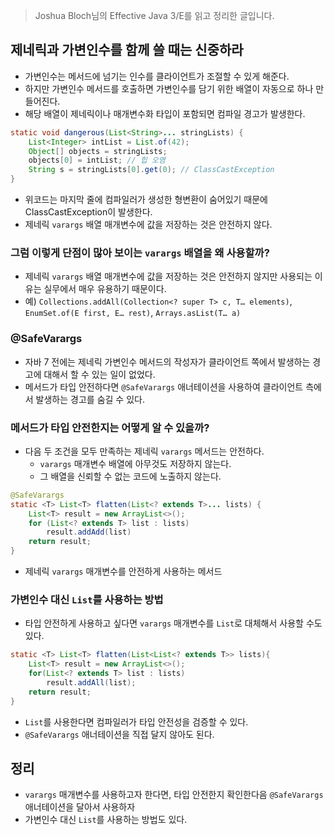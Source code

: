 > Joshua Bloch님의 Effective Java 3/E를 읽고 정리한 글입니다.
> 

## 제네릭과 가변인수를 함께 쓸 때는 신중하라

- 가변인수는 메서드에 넘기는 인수를 클라이언트가 조절할 수 있게 해준다.
- 하지만 가변인수 메서드를 호출하면 가변인수를 담기 위한 배열이 자동으로 하나 만들어진다.
- 해당 배열이 제네릭이나 매개변수화 타입이 포함되면 컴파일 경고가 발생한다.

```java
static void dangerous(List<String>... stringLists) {
    List<Integer> intList = List.of(42);
    Object[] objects = stringLists;
    objects[0] = intList; // 힙 오염
    String s = stringLists[0].get(0); // ClassCastException
}
```

- 위코드는 마지막 줄에 컴파일러가 생성한 형변환이 숨어있기 때문에 ClassCastException이 발생한다.
- 제네릭 `varargs` 배열 매개변수에 값을 저장하는 것은 안전하지 않다.

### 그럼 이렇게 단점이 많아 보이는 `varargs` 배열을 왜 사용할까?

- 제네릭 `varargs` 배열 매개변수에 값을 저장하는 것은 안전하지 않지만 사용되는 이유는 실무에서 매우 유용하기 때문이다.
- 예) `Collections.addAll(Collection<? super T> c, T… elements)`, `EnumSet.of(E first, E… rest)`, `Arrays.asList(T… a)`

### @SafeVarargs

- 자바 7 전에는 제네릭 가변인수 메서드의 작성자가 클라이언트 쪽에서 발생하는 경고에 대해서 할 수 있는 일이 없었다.
- 메서드가 타입 안전하다면 `@SafeVarargs` 애너테이션을 사용하여 클라이언트 측에서 발생하는 경고를 숨길 수 있다.

### 메서드가 타입 안전한지는 어떻게 알 수 있을까?

- 다음 두 조건을 모두 만족하는 제네릭 `varargs` 메서드는 안전하다.
    - `varargs` 매개변수 배열에 아무것도 저장하지 않는다.
    - 그 배열을 신뢰할 수 없는 코드에 노출하지 않는다.

```java
@SafeVarargs
static <T> List<T> flatten(List<? extends T>... lists) {
    List<T> result = new ArrayList<>();
    for (List<? extends T> list : lists)
        result.addAdd(list)
    return result;
}
```

- 제네릭 `varargs` 매개변수를 안전하게 사용하는 메서드

### 가변인수 대신 `List`를 사용하는 방법

- 타입 안전하게 사용하고 싶다면 `varargs` 매개변수를 `List`로 대체해서 사용할 수도 있다.

```java
static <T> List<T> flatten(List<List<? extends T>> lists){
    List<T> result = new ArrayList<>();
    for(List<? extends T> list : lists)
        result.addAll(list);
    return result;
}
```

- `List`를 사용한다면 컴파일러가 타입 안전성을 검증할 수 있다.
- `@SafeVarargs` 애너테이션을 직접 달지 않아도 된다.

## 정리

- `varargs` 매개변수를 사용하고자 한다면, 타입 안전한지 확인한다음 `@SafeVarargs` 애너테이션을 달아서 사용하자
- 가변인수 대신 `List`를 사용하는 방법도 있다.